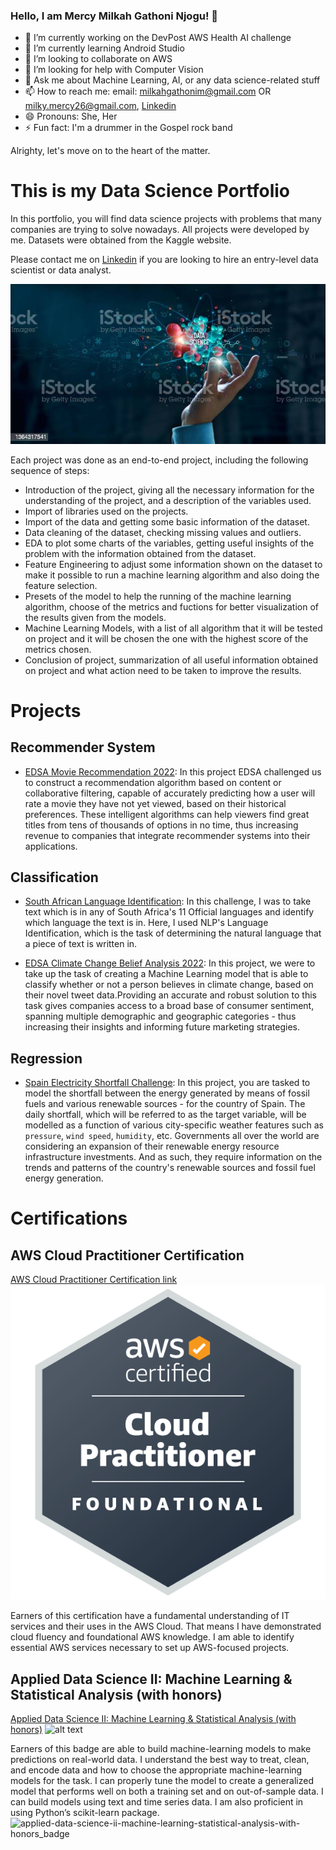### Hello, I am Mercy Milkah Gathoni Njogu! 👋



- 🔭 I’m currently working on the DevPost AWS Health AI challenge
- 🌱 I’m currently learning Android Studio
- 👯 I’m looking to collaborate on AWS
- 🤔 I’m looking for help with Computer Vision
- 💬 Ask me about Machine Learning, AI, or any data science-related stuff
- 📫 How to reach me: email: milkahgathonim@gmail.com OR milky.mercy26@gmail.com, [Linkedin](https://www.linkedin.com/in/mercy-milkah-gathoni-673448b6/)
- 😄 Pronouns: She, Her
- ⚡ Fun fact: I'm a drummer in the Gospel rock band 

Alrighty, let's move on to the heart of the matter.

# This is my Data Science Portfolio
In this portfolio, you will find data science projects with problems that many companies are trying to solve nowadays. All projects were developed by me. Datasets were obtained from the Kaggle website.

Please contact me on [Linkedin](https://www.linkedin.com/in/mercy-milkah-gathoni-673448b6/) if you are looking to hire an entry-level data scientist or data analyst.


![alt text](data_sci.jpg)

Each project was done as an end-to-end project, including the following sequence of steps:
- Introduction of the project, giving all the necessary information for the understanding of the project, and a description of the variables used.
- Import of libraries used on the projects.
- Import of the data and getting some basic information of the dataset.
- Data cleaning of the dataset, checking missing values and outliers.
- EDA to plot some charts of the variables, getting useful insights of the problem with the information obtained from the dataset.
- Feature Engineering to adjust some information shown on the dataset to make it possible to run a machine learning algorithm and also doing the feature selection.
- Presets of the model to help the running of the machine learning algorithm, choose of the metrics and fuctions for better visualization of the results given from the models.
- Machine Learning Models, with a list of all algorithm that it will be tested on project and it will be chosen the one with the highest score of the metrics chosen.
- Conclusion of project, summarization of all useful information obtained on project and what action need to be taken to improve the results.

# Projects

## Recommender System
- [EDSA Movie Recommendation 2022](https://github.com/Keltings/Movie-Recommender-Engine/tree/Gathoni): In this project EDSA challenged us to construct a recommendation algorithm based on content or collaborative filtering, capable of accurately predicting how a user will rate a movie they have not yet viewed, based on their historical preferences. These intelligent algorithms can help viewers find great titles from tens of thousands of options in no time, thus increasing revenue to companies that integrate recommender systems into their applications.

## Classification
- [South African Language Identification](https://github.com/Gathoni-Njogu/Mercy-Milkah-Gathoni-Hackathon-South-African-Language-Identification): In this challenge, I was to take text which is in any of South Africa's 11 Official languages and identify which language the text is in. Here, I used NLP's Language Identification, which is the task of determining the natural language that a piece of text is written in.

- [EDSA Climate Change Belief Analysis 2022](https://github.com/Gathoni-Njogu/classification-predict-streamlit-template): In this project, we were to take up the task of creating a Machine Learning model that is able to classify whether or not a person believes in climate change, based on their novel tweet data.Providing an accurate and robust solution to this task gives companies access to a broad base of consumer sentiment, spanning multiple demographic and geographic categories - thus increasing their insights and informing future marketing strategies. 

## Regression
- [Spain Electricity Shortfall Challenge](https://github.com/Gathoni-Njogu/EDSA_OCT21_TEAM1_Predict): In this project, you are tasked to model the shortfall between the energy generated by means of fossil fuels and various renewable sources - for the country of Spain. The daily shortfall, which will be referred to as the target variable, will be modelled as a function of various city-specific weather features such as `pressure`, `wind speed`, `humidity`, etc. Governments all over the world are considering an expansion of their renewable energy resource infrastructure investments. And as such, they require information on the trends and patterns of the country's renewable sources and fossil fuel energy generation.
# Certifications

## AWS Cloud Practitioner Certification
[AWS Cloud Practitioner Certification link](https://www.credly.com/badges/344487a8-c2bf-43ff-a1a1-b7c780d7d41f/public_url)
![alt text](aws_certified_cloud_practitioner_badge.png)

Earners of this certification have a fundamental understanding of IT services and their uses in the AWS Cloud. That means I have demonstrated cloud fluency and foundational AWS knowledge. I am able to identify essential AWS services necessary to set up AWS-focused projects.

## Applied Data Science II: Machine Learning & Statistical Analysis (with honors)
[Applied Data Science II: Machine Learning & Statistical Analysis (with honors)](https://www.credly.com/badges/e0c6875f-7763-4891-824c-1b1c4c1fca28/public_url)
![alt text](applied-data-science-ii-machine-learning-statistical-analysis-with-honors_badge.png)

Earners of this badge are able to build machine-learning models to make predictions on real-world data. I understand the best way to treat, clean, and encode data and how to choose the appropriate machine-learning
 models for the task. I can properly tune the model to create a generalized model that performs well on both a training set and on out-of-sample data. I can build models using text and time series data. I am also proficient in using Python’s scikit-learn package.
 <img width="651" alt="applied-data-science-ii-machine-learning-statistical-analysis-with-honors_badge" src="https://github.com/Gathoni-Njogu/Gathoni-Njogu/assets/49722082/88037b41-4a6a-4c46-950f-eb46523967cd">


